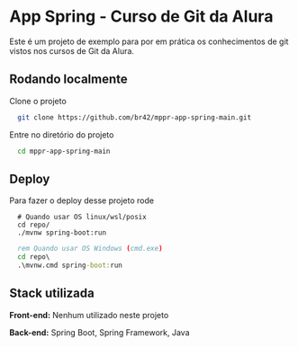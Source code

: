
# App Spring - Curso de Git da Alura

Este é um projeto de exemplo para por em prática os conhecimentos de git vistos nos cursos de Git da Alura.


## Rodando localmente

Clone o projeto

```bash
  git clone https://github.com/br42/mppr-app-spring-main.git
```

Entre no diretório do projeto

```bash
  cd mppr-app-spring-main
```


## Deploy

Para fazer o deploy desse projeto rode

```shell
  # Quando usar OS linux/wsl/posix
  cd repo/
  ./mvnw spring-boot:run
```

```cmd
  rem Quando usar OS Windows (cmd.exe)
  cd repo\
  .\mvnw.cmd spring-boot:run
```


## Stack utilizada

**Front-end:** Nenhum utilizado neste projeto

**Back-end:** Spring Boot, Spring Framework, Java



